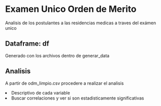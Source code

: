 <!DOCTYPE html>
<html lang="es">
<head>
  <meta charset="UTF-8">
  <meta name="viewport" content="width=device-width, initial-scale=1.0">
  
</head>
<body>
  <h1>Examen Unico Orden de Merito</h1>
  <p>Analisis de los postulantes a las residencias medicas a traves del exámen unico</p>
  <h2>Dataframe: df</h2>
  <p>Generado con los archivos dentro de generar_data</p>
  <h2>Analisis</h2>
  <p>A partir de odm_limpio.csv procedere a realizar el analisis</p>
    <li>Descriptivo de cada variable</li>
    <li>Buscar correlaciones y ver si son estadisticamente significativas</li>

</body>
</html>